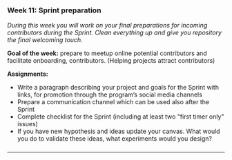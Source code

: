 
### **Week 11: Sprint preparation**

_During this week you will work on your final preparations for incoming contributors during the Sprint. Clean everything up and give you repository the final welcoming touch._

**Goal of the week:** prepare to meetup online potential contributors and facilitate onboarding, contributors. (Helping projects attract contributors)

**Assignments:**



*   Write a paragraph describing your project and goals for the Sprint with links, for promotion through the program’s social media channels
*   Prepare a communication channel which can be used also after the Sprint
*   Complete checklist for the Sprint (including at least two "first timer only" issues)
*   If you have new hypothesis and ideas update your canvas. What would you do to validate these ideas, what experiments would you design?


###

---
